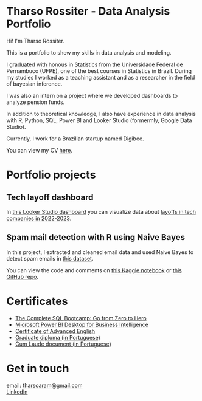 # Tharso Rossiter - Data Analysis Portfolio

Hi! I'm Tharso Rossiter.

This is a portfolio to show my skills in data analysis and modeling.

I graduated with honous in Statistics from the  Universidade Federal de Pernambuco (UFPE), one of the best courses in Statistics in Brazil. During my studies I worked as a teaching assistant and as a researcher in the field of bayesian inference.

I was also an intern on a project where we developed dashboards to analyze pension funds.

In addition to theoretical knowledge, I also have experience in data analysis with R, Python, SQL, Power BI and Looker Studio (formermly, Google Data Studio).

Currently, I work for a Brazilian startup named Digibee.

You can view my CV [here](./CAETharsoRossiter.pdf).

# Portfolio projects

## Tech layoff dashboard

In [this Looker Studio dashboard](https://lookerstudio.google.com/reporting/e64d437b-26c5-4300-8dd5-e6e808439de6) you can visualize data about [layoffs in tech companies in 2022-2023](https://www.kaggle.com/datasets/salimwid/technology-company-layoffs-20222023-data).

## Spam mail detection with R using Naive Bayes

In this project, I extracted and cleaned email data and used Naive Bayes to detect spam emails in [this dataset](https://www.kaggle.com/datasets/veleon/ham-and-spam-dataset).

You can view the code and comments on [this Kaggle notebook](https://www.kaggle.com/code/tharso03/spam-mail-detection-with-r-using-naive-bayes) or [this GitHub repo](https://github.com/tharso03/spam-detection-naive-bayes).

# Certificates

* [The Complete SQL Bootcamp: Go from Zero to Hero](ude.my/UC-902e8147-e35b-420c-b5db-26bf03014cb5)
* [Microsoft Power BI Desktop for Business Intelligence](ude.my/UC-52945b6e-4c51-4465-8daa-760a6c677660)
* [Certificate of Advanced English](./CAETharsoRossiter.pdf)
* [Graduate diploma (in Portuguese)](./diplomaTharsoRossiter.pdf)
* [Cum Laude document (in Portuguese)](./laureaTharsoRossiter.pdf)

# Get in touch

email: tharsoaram@gmail.com \
[LinkedIn](https://www.linkedin.com/in/tharso-rossiter-a03948197/)
